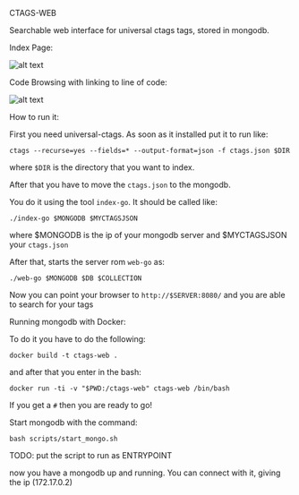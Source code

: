 CTAGS-WEB

Searchable web interface for universal ctags  tags, stored in mongodb.

Index Page:

![alt text](https://user-images.githubusercontent.com/37418/30763621-64415e04-9fe7-11e7-9d52-a352887f40aa.png "Index Page")

Code Browsing with linking to line of code:

![alt text](https://user-images.githubusercontent.com/37418/30763622-644487be-9fe7-11e7-8af6-f9dc731dbac2.png "Code Browsing")

How to run it:

First you need universal-ctags. As soon as it installed put it to run like:

```
ctags --recurse=yes --fields=* --output-format=json -f ctags.json $DIR
```

where ```$DIR``` is the directory that you want to index.

After that you have to move the ```ctags.json``` to the mongodb.

You do it using the tool ```index-go```. It should be called like:

```
./index-go $MONGODB $MYCTAGSJSON
```
where $MONGODB is the ip of your mongodb server and $MYCTAGSJSON your ```ctags.json```


After that, starts the server rom ```web-go``` as:

```./web-go $MONGODB $DB $COLLECTION```

Now you can point your browser to ```http://$SERVER:8080/``` and you are able to search for your tags



Running mongodb with Docker:

To do it you have to do the following:

```docker build -t ctags-web .```

and after that you enter in the bash:

```docker run -ti -v "$PWD:/ctags-web" ctags-web /bin/bash```

If you get a ```#``` then you are ready to go!

Start mongodb with the command:

```bash scripts/start_mongo.sh```

TODO: put the script to run as ENTRYPOINT

now you have a mongodb up and running. You can connect with it, giving the ip (172.17.0.2)
